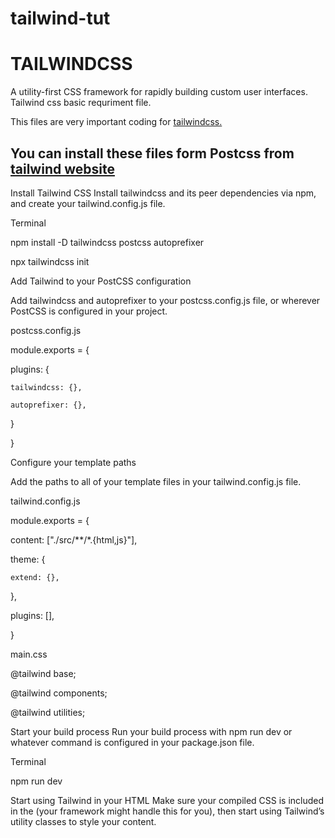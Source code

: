 # tailwind-tut

# TAILWINDCSS
A utility-first CSS framework for rapidly building custom user interfaces.
Tailwind css basic requriment file.

This files are very important coding for <a href="https://tailwindcss.com/">tailwindcss.</a>


<h2>You can install these files form Postcss from <a href="https://tailwindcss.com/docs/installation/using-postcss">tailwind website</a></h2>

Install Tailwind CSS
Install tailwindcss and its peer dependencies via npm, and create your tailwind.config.js file.

Terminal


npm install -D tailwindcss postcss autoprefixer

npx tailwindcss init

Add Tailwind to your PostCSS configuration

Add tailwindcss and autoprefixer to your postcss.config.js file, or wherever PostCSS is configured in your project.




postcss.config.js



module.exports = {

  plugins: {
  
    tailwindcss: {},
    
    autoprefixer: {},
    
  }
  
}




Configure your template paths

Add the paths to all of your template files in your tailwind.config.js file.

tailwind.config.js


module.exports = {

  content: ["./src/**/*.{html,js}"],
  
  theme: {
  
    extend: {},
    
  },
  
  plugins: [],
  
}




main.css

@tailwind base;

@tailwind components;

@tailwind utilities;


Start your build process
Run your build process with npm run dev or whatever command is configured in your package.json file.

Terminal

npm run dev


Start using Tailwind in your HTML
Make sure your compiled CSS is included in the <head> (your framework might handle this for you), then start using Tailwind’s utility classes to style your content.

